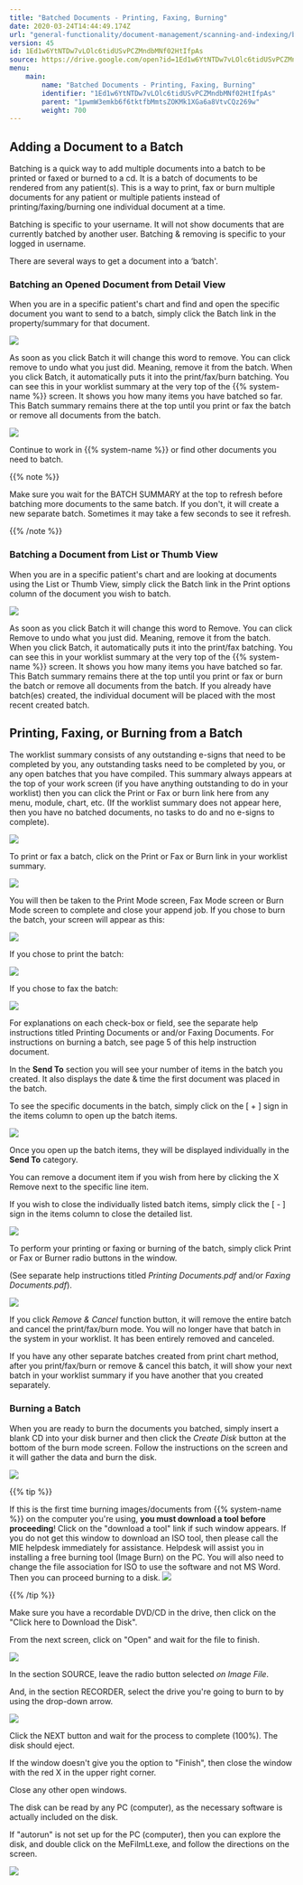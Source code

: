 ```yaml
---
title: "Batched Documents - Printing, Faxing, Burning"
date: 2020-03-24T14:44:49.174Z
url: "general-functionality/document-management/scanning-and-indexing/batched-documents-printing-faxing-bu.html"
version: 45
id: 1Ed1w6YtNTDw7vLOlc6tidUSvPCZMndbMNf02HtIfpAs
source: https://drive.google.com/open?id=1Ed1w6YtNTDw7vLOlc6tidUSvPCZMndbMNf02HtIfpAs
menu:
    main:
        name: "Batched Documents - Printing, Faxing, Burning"
        identifier: "1Ed1w6YtNTDw7vLOlc6tidUSvPCZMndbMNf02HtIfpAs"
        parent: "1pwmW3emkb6f6tktfbMmtsZOKMk1XGa6a8VtvCQz269w"
        weight: 700
---
```

## Adding a Document to a Batch

Batching is a quick way to add multiple documents into a batch to be printed or faxed or burned to a cd. It is a batch of documents to be rendered from any patient(s). This is a way to print, fax or burn multiple documents for any patient or multiple patients instead of printing/faxing/burning one individual document at a time.

Batching is specific to your username. It will not show documents that are currently batched by another user. Batching & removing is specific to your logged in username.

There are several ways to get a document into a ‘batch'.

### Batching an Opened Document from Detail View

When you are in a specific patient's chart and find and open the specific document you want to send to a batch, simply click the Batch link in the property/summary for that document.

![](../../../external_files/cd5d9004544a8017f61f99950eb8dd17.png)

As soon as you click Batch it will change this word to remove. You can click remove to undo what you just did. Meaning, remove it from the batch. When you click Batch, it automatically puts it into the print/fax/burn batching. You can see this in your worklist summary at the very top of the {{% system-name %}} screen. It shows you how many items you have batched so far. This Batch summary remains there at the top until you print or fax the batch or remove all documents from the batch.

![](../../../external_files/1b876cd7ccc8e99c45ebad61f15fa576.png)

Continue to work in {{% system-name %}} or find other documents you need to batch.

{{% note %}}

Make sure you wait for the BATCH SUMMARY at the top to refresh before batching more documents to the same batch. If you don't, it will create a new separate batch. Sometimes it may take a few seconds to see it refresh.

{{% /note %}}


### Batching a Document from List or Thumb View

When you are in a specific patient's chart and are looking at documents using the List or Thumb View, simply click the Batch link in the Print options column of the document you wish to batch.

![](../../../external_files/f4b3e3fa12cf4e615114494b9490b3aa.png)

As soon as you click Batch it will change this word to Remove. You can click Remove to undo what you just did. Meaning, remove it from the batch. When you click Batch, it automatically puts it into the print/fax batching. You can see this in your worklist summary at the very top of the {{% system-name %}} screen. It shows you how many items you have batched so far. This Batch summary remains there at the top until you print or fax or burn the batch or remove all documents from the batch. If you already have batch(es) created, the individual document will be placed with the most recent created batch.



## Printing, Faxing, or Burning from a Batch

The worklist summary consists of any outstanding e-signs that need to be completed by you, any outstanding tasks need to be completed by you, or any open batches that you have compiled. This summary always appears at the top of your work screen (if you have anything outstanding to do in your worklist) then you can click the Print or Fax or burn link here from any menu, module, chart, etc. (If the worklist summary does not appear here, then you have no batched documents, no tasks to do and no e-signs to complete).

![](../../../external_files/ab01ef3279bf4a15f55ad0623823cbf7.png)

To print or fax a batch, click on the Print or Fax or Burn link in your worklist summary.

![](../../../external_files/ffbc62715e409b3fe293290fd7be4396.png)

You will then be taken to the Print Mode screen, Fax Mode screen or Burn Mode screen to complete and close your append job. If you chose to burn the batch, your screen will appear as this:

![](../../../external_files/b30dba7827c3a131eae6ccf670881446.png)

If you chose to print the batch:

![](../../../external_files/3471df8a29eb40a7ac056f51ab94bf9e.png)

If you chose to fax the batch:

![](../../../external_files/b30ee4b111ffd518a31092b124f70311.png)

For explanations on each check-box or field, see the separate help instructions titled Printing Documents or and/or Faxing Documents. For instructions on burning a batch, see page 5 of this help instruction document.

In the **Send To** section you will see your number of items in the batch you created. It also displays the date & time the first document was placed in the batch.

To see the specific documents in the batch, simply click on the [ + ] sign in the items column to open up the batch items.

![](../../../external_files/53894c886befe63b67e1cdab2750c9b9.png)

Once you open up the batch items, they will be displayed individually in the **Send To** category.

You can remove a document item if you wish from here by clicking the X Remove next to the specific line item.

If you wish to close the individually listed batch items, simply click the [ - ] sign in the items column to close the detailed list.

![](../../../external_files/19ccfbb370729b90d99e09817feafc1a.png)

To perform your printing or faxing or burning of the batch, simply click Print or Fax or Burner radio buttons in the window.

(See separate help instructions titled *Printing Documents.pdf* and/or *Faxing Documents.pdf*).

![](../../../external_files/3471df8a29eb40a7ac056f51ab94bf9e.png)

If you click *Remove & Cancel* function button, it will remove the entire batch and cancel the print/fax/burn mode. You will no longer have that batch in the system in your worklist. It has been entirely removed and canceled.

If you have any other separate batches created from print chart method, after you print/fax/burn or remove & cancel this batch, it will show your next batch in your worklist summary if you have another that you created separately.

### Burning a Batch

When you are ready to burn the documents you batched, simply insert a blank CD into your disk burner and then click the *Create Disk* button at the bottom of the burn mode screen. Follow the instructions on the screen and it will gather the data and burn the disk.

![](../../../external_files/b30dba7827c3a131eae6ccf670881446.png)

{{% tip %}}

If this is the first time burning images/documents from {{% system-name %}} on the computer you're using, **you must download a tool before proceeding**! Click on the "download a tool" link if such window appears. If you do not get this window to download an ISO tool, then please call the MIE helpdesk immediately for assistance. Helpdesk will assist you in installing a free burning tool (Image Burn) on the PC. You will also need to change the file association for ISO to use the software and not MS Word. Then you can proceed burning to a disk. ![](../../../external_files/c86c941b4d0c0c556fbc55538bdc8537.png)

{{% /tip %}}


Make sure you have a recordable DVD/CD in the drive, then click on the "Click here to Download the Disk".

From the next screen, click on "Open" and wait for the file to finish.

![](../../../external_files/eaea45b06a530736e6b8c23f4330d69a.png)

In the section SOURCE, leave the radio button selected *on Image File*.

And, in the section RECORDER, select the drive you're going to burn to by using the drop-down arrow.

![](../../../external_files/2b07d97e255e08b20e71eaeefbac5d5d.png)

Click the NEXT button and wait for the process to complete (100%). The disk should eject.

If the window doesn't give you the option to "Finish", then close the window with the red X in the upper right corner.

Close any other open windows.

The disk can be read by any PC (computer), as the necessary software is actually included on the disk.

If "autorun" is not set up for the PC (computer), then you can explore the disk, and double click on the MeFilmLt.exe, and follow the directions on the screen.

![](../../../external_files/13bac85933e7b4140252ff458a2303ac.png)

